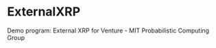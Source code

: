 ExternalXRP
===========

Demo program: External XRP for Venture - MIT Probabilistic Computing Group
